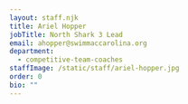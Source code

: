 ```yaml
---
layout: staff.njk
title: Ariel Hopper
jobTitle: North Shark 3 Lead
email: ahopper@swimmaccarolina.org
department:
  - competitive-team-coaches
staffImage: /static/staff/ariel-hopper.jpg
order: 0
bio: ""
---
```

